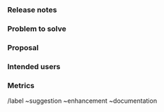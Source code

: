 <!-- This issue template can be used as a great starting point for feature
requests. The section "Release notes" can be used as a summary of the feature.
The remaining sections are the backbone for every feature in Specula. -->

### Release notes

<!-- What is the problem and solution you're proposing? This content sets the
overall vision for the feature and serves as the release notes that will
populate in various places. -->

### Problem to solve

<!-- What is the user problem you are trying to solve with this issue? -->

### Proposal

<!-- Use this section to explain the feature and how it will work. It can be
helpful to add technical details, design proposals, and links to related epics
or issues. -->

### Intended users

<!-- Who will use this feature? If known, include any of the following: types
of users (e.g. Developer), or specific company roles (e.g. Release Manager).
It's okay to write "Unknown" and fill this field in later. -->

### Metrics

<!-- How are you going to track usage of this feature? Think about user
behavior and their interaction with the product. What indicates someone is
getting value from it? -->

<!-- Label reminders
Use the following resources to find the appropriate labels:
- https://gitlab.com/luxater/specula/-/labels
-->

/label ~suggestion ~enhancement ~documentation
